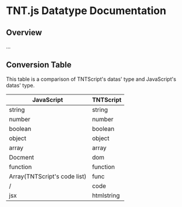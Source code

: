 # TNT.js Datatype Documentation
## Overview
...
## Conversion Table
This table is a comparison of TNTScript's datas' type and JavaScript's datas' type.

|JavaScript|TNTScript|
|-|-|
|string|string|
|number|number|
|boolean|boolean|
|object|object|
|array|array|
|Docment|dom|
|function|function|
|Array(TNTScript's code list)|func|
|/|code|
|jsx|htmlstring|